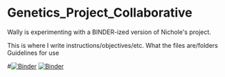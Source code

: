 # Genetics_Project_Collaborative
Wally is experimenting with a BINDER-ized version of Nichole's project.

This is where I write instructions/objectives/etc.
What the files are/folders
Guidelines for use

#[![Binder](https://mybinder.org/badge_logo.svg)](https://mybinder.org/v2/gh/wallynovak/Genetics_Project_Collaborative/HEAD?urlpath=lab)
[![Binder](https://mybinder.org/badge_logo.svg)](https://mybinder.org/v2/gh/wallynovak/Genetics_Project_Collaborative/HEAD)
